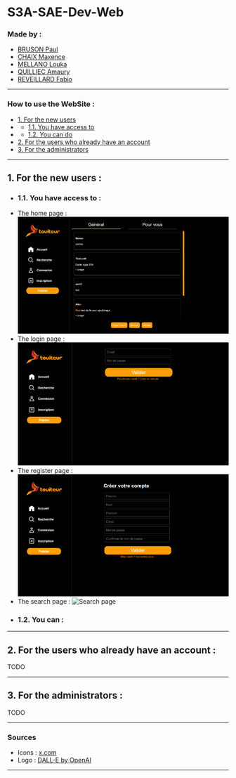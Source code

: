S3A-SAE-Dev-Web
===
### Made by :
- [BRUSON Paul](https://github.com/Dr-J-Watson)
- [CHAIX Maxence](https://github.com/MaxenceChx)
- [MELLANO Louka](https://github.com/TheiLooK)
- [QUILLIEC Amaury](https://github.com/Aliec-AQ)
- [REVEILLARD Fabio](https://github.com/Z0ROZ)

---
### How to use the WebSite :

- [1. For the new users](#1-for-the-new-users-)
- - [1.1. You have access to](#11-you-have-access-to-)
- - [1.2. You can do](#12-you-can-)
- [2. For the users who already have an account](#2-for-the-users-who-already-have-an-account-)
- [3. For the administrators](#3-for-the-administrators-)

---
## 1. For the new users :
- ### 1.1. You have access to :
- The home page :
![Home page](images/PicsForTheREADME/home.png)
- The login page :
![Login page](images/PicsForTheREADME/login.png)
- The register page :
![Register page](images/PicsForTheREADME/register.png)
- The search page :
![Search page](images/PicsForTheREADME/search.png)
- ### 1.2. You can :
---
## 2. For the users who already have an account :
TODO

---
## 3. For the administrators :
TODO

---
### Sources
- Icons : [x.com](https://twitter.com/)
- Logo : [DALL-E by OpenAI](https://openai.com/blog/dall-e/)

---